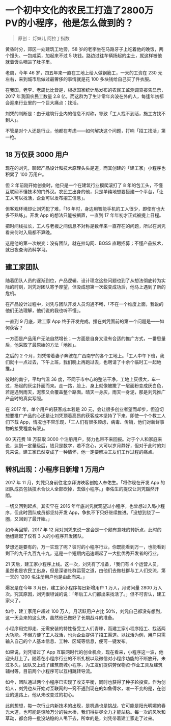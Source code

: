 # 一个初中文化的农民工打造了2800万PV的小程序，他是怎么做到的？
> 原创： 灯妹儿  阿拉丁指数  

黄昏时分，郊区一处建筑工地旁，58 岁的老李坐在马路牙子上吃着他的晚饭，两个馒头、一包咸菜，加起来不过 5 块钱。路边过往车辆扬起的尘土，就这样被他就着馒头咽进了肚子里。

老周，今年 46 岁，四五年来一直在工地上给人做钢筋工，一天的工资在 230 元左右，来到城市后做过最奢侈的事情就是花 100 多块钱给自己买了件衣服。

在我国，老李、老周比比皆是，根据国家统计局发布的农民工监测调查报告显示，2017 年我国农民工数量 2.8 亿，而这群为了生计常年奔波在外的人，每逢年初都会迎来行业里的一个巨大痛点：找活。

刘凭的判断是：由于建筑行业内的信息不对称，导致「工人找不到活，施工方找不到人」。

不管是对个人还是行业，他都在考虑——如何解决这个问题，打响「招工找活」第一枪。

## 18 万仅获 3000 用户

现在的刘凭，聊起产品设计和技术原理头头是道，而其创建的「建工家」小程序也积累了 100 万用户。

但 2 年前刚开始创业时，他只是一个在建筑行业摸爬滚打了 8 年的包工头，不懂互联网不懂技术的门外汉。农民工出身的他，只是单纯地想要搭建一个平台，「让工人可以找活，企业可以发布招工信息」。

但客观环境却让刘凭犯了难，「16 年时，身边用智能手机的工人很少，即使有也大多不熟练」。开发 App 的想法只能被搁置，一直到 17 年年初才正式被提上日程。

把时间线拉长，工人与老板之间信息不对称是数年来一直存在的问题，所以在刘凭看来何时入局都不算晚。

这是他的第一次蜕变：没有团队，就在拉勾网、BOSS 直聘招募；不懂产品技术，就日夜查询资料学习。

## 建工家团队

随着团队人员的逐渐到位，产品逻辑、设计理念这些问题也到了从想法彻底转为实际的时刻，刘凭对团队寄予厚望，但没成想第一次蜕变成功后，他马上遇到了新的危机。

在产品设计过程中，刘凭与团队开发人员沟通不畅，「不在一个维度上面，我说的他们无法理解，他们说的我也听不懂」。

一直到 9 月底，建工家 App 终于开发完成。摆在刘凭面前的第一个问题是——如何获客？

一方面是产品用户无法自然增长；一方面是自身又没有合适的推广方式，一番思量后，他采取了最原始的方法「地推」。

之后的 2 个月，刘凭带着妻子奔波在广西南宁的各个工地上。「工人中午下班，我们就十一点过去，下午上班，我们晚上再跑过去，也聘请了十余个临时工一起地推。」

彼时的南宁，平均气温 36 度，不同于市中心的整洁干净，工地上灰很大，车一过，扬起的灰尘扑面而来。走一路，脸上、身上就像被撒了一层面粉变成灰白色，若是遇到雨天，泥浆又会覆盖整个路面。晴天一身灰，雨天一身泥，那是刘凭推广产品时的真实写照。

在 2017 年，单个用户的获客成本若是 20 元，会让很多创业者望而却步，但迫切想要推广产品的心还是让刘凭顶着高昂的获客成本坚持了下来。即使一个个教工人们下载 App，情况也不容乐观，「工人们有很多顾虑，病毒、传销，他们对新鲜事物的接受程度有限」。

60 天花费 18 万获取 3000 个注册用户，努力也带不来回报。对于个人和家庭来说，达到一定量级后，钱只是数字，若不贪心，大可以岁月静好，但对于此时的刘凭来说，建工家已然变成了一种情怀，他一定要解决工友们工作过程的痛点。

## 转机出现：小程序日新增 1 万用户

2017 年 11 月，刘凭只身前往北京拜访映客创始人奉佑生。「将你现在开发 App 的团队成员包括技术合伙人全部砍掉，去做小程序。」奉佑生的提议让刘凭豁然开朗。

一切又回到起点。其实早在 2016 年年底刘凭就观望过小程序，也曾想过入局小程序，但此时团队成员都坚持开发 App，争执不下只好继续推进。「没想到绕了一圈，又回到了最开始。」

如今再回望，2017 年 12 月对刘凭来说一定会是一个颇有意味的转折点，此时的他组建起了仅有 3 人的小程序开发团队。

梦想还是要有的，万一实现了呢？彼时的小程序行业，你既能看到万一，也能看到剩下的九千九百九十九，这是一个短期内迅速崛起了一大批优秀开发者的行业。

21 天后，建工家小程序上线。这一次，刘凭有了准备，「我们有 4 个运营人员，虽然也是农民工出身，但是深谙社群运营之道，由他们去做社群与工人们交流，第一天的 1200 名注册用户也是由此而来。」 

爆发是在今年 3 月份，建工家小程序每日新增用户 1 万人，月访问量 2800 万人次。究其原因，刘凭很坦诚的说：「年后工人们都出来找活了。」但不可否认，建工家火了。

如今，建工家用户超过 100 万人，月活跃用户占比 50%，刘凭自己都没有想到，这一天会来的这么快，虽然他已做好了长期战斗的准备。

小程序用完即走、无需安装的特性备受工人们青睐，而建工家小程序招工、找活两大功能，不但方便了工人找活，也为企业提供了招工渠道。以找活为例，用户只需输入自己的个人基本信息、工种、区域等信息，便可一键发布。

如果说，刘凭错过了 App 互联网时代的创业机会，现在看来，小程序这一波，他迎头赶上了。随着在小程序行业的不断扎根以及微信对小程序功能的不断放开，未过多久，团队又上线了建筑商城小程序，为工友们提供劳保物资·作业工具及建筑辅材等，目前两个小程序可以互相跳转导流。

如今，团队通过两个小程序已实现了收支平衡，同时也获得了种子轮投资。作为创始人，刘凭也从开始对互联网的一窍不通到现在的如鱼得水，唯一不变的是，在创业的道路上，他从未改变过的初心。

此刻想想，每一次行业内新技术的出现，是机遇也是挑战，它可能是阳光明媚的春光大道，也可能是惊险万分的独木桥，我们得拼尽全力才能站稳。每一次的风吹和草动，都会将一批没站稳的人甩下去，所幸的是，刘凭带着建工家走了过来。




